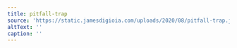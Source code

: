 ```yaml
---
title: pitfall-trap
source: 'https://static.jamesdigioia.com/uploads/2020/08/pitfall-trap.jpg'
altText: ''
caption: ''
---
```


